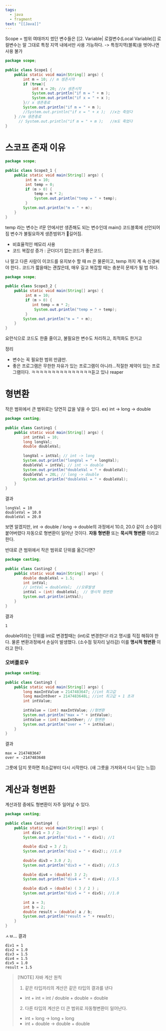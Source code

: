 ```yaml
---
tags:
  - java
  - fragment
text: "[[Java]]"
---
```


Scope = 범위
여태까지 썼던 변수들은 [[2. Variable| 로컬변수(Local Variable)]]
로컬변수는 말 그대로 특정 지역 내에서만 사용 가능하다. -> 특정지역(블록)을 벗어나면 사용 불가

~~~java
package scope;  
  
public class Scope1 {  
    public static void main(String[] args) {  
        int m = 10; // m 셍존시작  
        if (true){  
            int x = 20; //x 생존시작  
            System.out.println("if m = " + m );  
            System.out.println("if x = " + x );  
        }// x 생존종료  
        System.out.println("if m = " + m );  
        //System.out.println("if x = " + x );  //x는 죽었다  
    } //m 생존종료  
      // System.out.println("if m = " + m );   //m도 죽었다  
}
~~~

# 스코프 존재 이유

~~~java
package scope;  
  
public class Scope3_1 {  
    public static void main(String[] args) {  
         int m = 10;  
         int temp = 0;  
         if (m > 0) {  
             temp = m * 2;  
             System.out.println("temp = " + temp);  
         }  
        System.out.println("m = " + m);  
    }  
}
~~~

temp 라는 변수는 if문 안에서만 생존해도 되는 변수인데 main() 코드블록에 선언되어짐
변수가 불필요하게 생존범위가 길어짐.
- 비효율적인 메모리 사용
- 코드 복잡성 증가 : 군더더기 없는코드가 좋은코드.

나 말고 다른 사람이 이코드를 유지보수 할 때 m 은 물론이고, temp 까지 계 속 신경써야 한다..
코드가 짧을때는 괜찮은데, 매우 길고 복잡할 때는 충분히 문제가 될 법 하다.

~~~java
package scope;  
  
public class Scope3_2 {  
    public static void main(String[] args) {  
         int m = 10;  
         if (m > 0) {  
            int temp = m * 2;  
             System.out.println("temp = " + temp);  
         }  
        System.out.println("m = " + m);  
    }  
}
~~~
요런식으로 코드도 한줄 줄이고, 불필요한 변수도 처리하고, 최적화도 한거고

정리
-  변수는 꼭 필요한 범위 만큼만.
- 좋은 프로그램은 무한한 자유가 있는 프로그램이 아니라...적절한 제약이 있는 프로그램이다.
ㅋㅋㅋㅋㅋㅋㅋㅋㅋㅋㅋㅋㅋㅋㅋ듣고 있나 reaper
# 형변환

작은 범위에서 큰 범위로는 당연히 값을 넣을 수 있다.
ex) int -> long -> double

~~~java
package casting;  
  
public class Casting1 {  
    public static void main(String[] args) {  
        int intVal = 10;  
        long longVal;  
        double doubleVal;  
  
        longVal = intVal; // int -> long  
        System.out.println("longVal = " + longVal);  
        doubleVal = intVal; // int -> double  
        System.out.println("doubleVal = " + doubleVal);  
        doubleVal = 20L; // long -> double  
        System.out.println("doubleVal = " + doubleVal);  
    }  
}
~~~
결과
~~~
longVal = 10
doubleVal = 10.0
doubleVal = 20.0
~~~

보면 알겠지만, int -> double / long -> double의 과정에서 10.0, 20.0 같이 소수점이 붙어버렸다
자동으로 형변환이 일어난 것이다.
**자동 형변환** 또는 **묵시적 형변환** 이라고 한다.


반대로 큰 범위에서 작은 범위로 단위를 옮긴다면?

~~~java
package casting;  
  
public class Casting2 {  
    public static void main(String[] args) {  
        double doubleVal = 1.5;  
        int intVal;  
        // intVal = doubleVal;  //오류발생  
        intVal = (int) doubleVal;  // 명시적 형변환  
        System.out.println(intVal);   
    }  
}
~~~
결과
~~~
1
~~~

double이라는 단위를 int로 변경할때는 (int)로 변경한다! 라고 명시를 직접 해줘야 한다.
물론 변환과정에서 손실이 발생했다. (소수점 뒷자리 날라감)
이를 **명시적 형변환** 이라고 한다.

### 오버플로우
~~~java
package casting;  
  
public class Casting3 {  
    public static void main(String[] args) {  
        long maxIntValue = 2147483647; //int 최고값  
        long maxIntOver = 2147483648L; //int 최고값 + 1 초과  
        int intValue;  
  
        intValue = (int) maxIntValue; //형변환  
        System.out.println("max = " + intValue);  
        intValue = (int) maxIntOver; // 형변환  
        System.out.println("over = " + intValue);  
    }  
}
~~~
결과
~~~
max = 2147483647
over = -2147483648
~~~
그릇에 담지 못하면 최소값부터 다시 시작한다. (새 그릇을 가져와서 다시 담는 느낌)

# 계산과 형변환
계산과정 중에도  형변환이 자주 일어날 수 있다.

~~~java
package casting;  
  
public class Casting4  {  
    public static void main(String[] args) {  
        int div1 = 3 / 2;  
        System.out.println("div1 = " + div1); //1  
  
        double div2 = 3 / 2;  
        System.out.println("div2 = " + div2);; //1.0  
  
        double div3 = 3.0 / 2;  
        System.out.println("div3 = " + div3); //1.5  
  
        double div4 = (double) 3 / 2;  
        System.out.println("div4 = " + div4); //1.5  
  
        double div5 = (double) ( 3 / 2 ) ;  
        System.out.println("div5 = " + div5); //1.0  
  
        int a = 3;  
        int b = 2;  
        double result = (double) a / b;  
        System.out.println("result = " + result);  
    }  
}
~~~
ㅅㅂ...
결과
~~~
div1 = 1
div2 = 1.0
div3 = 1.5
div4 = 1.5
div5 = 1.0
result = 1.5
~~~


> [!NOTE] 자바 계산 원칙
> 1. 같은 타입끼리의 계산은 같은 타입의 결과를 낸다
> 	- int + int = int / double + double = double
> 2. 다른 타입의 계산은 더 큰 범위로 자동형변환이 일어난다.
> 	- int + long -> long + long
> 	- int + double -> double + double


 
